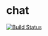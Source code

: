 # chat
[![Build Status](https://travis-ci.com/NatName/chat.svg?branch=master)](https://travis-ci.com/NatName/chat)